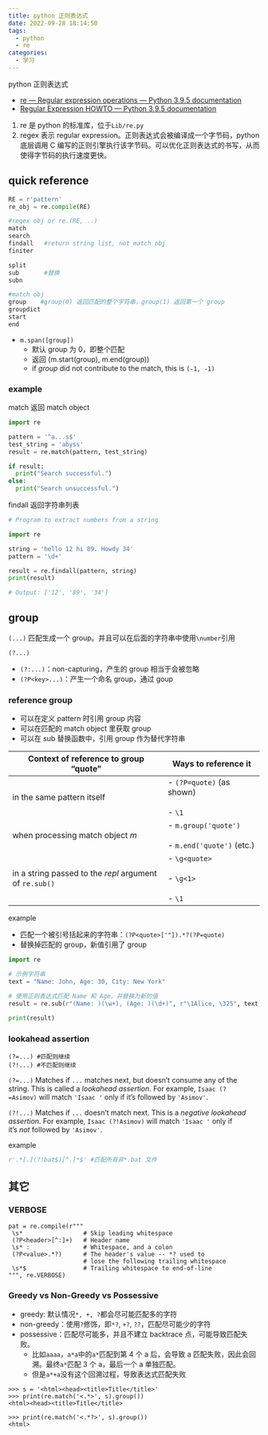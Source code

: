 ```yaml
---
title: python 正则表达式
date: 2022-09-28 18:14:50
tags:
  - python
  - re
categories:
  - 学习
---
```


python 正则表达式

<!-- more -->

- [re — Regular expression operations — Python 3.9.5 documentation](https://docs.python.org/3/library/re.html#regular-expression-objects)
- [Regular Expression HOWTO — Python 3.9.5 documentation](https://docs.python.org/3/howto/regex.html#regex-howto)

1. re 是 python 的标准库，位于`Lib/re.py`
2. regex 表示 regular expression。正则表达式会被编译成一个字节码，python 底层调用 C 编写的正则引擎执行该字节码。可以优化正则表达式的书写，从而使得字节码的执行速度更快。

## quick reference

```python
RE = r'pattern'
re_obj = re.compile(RE)

#regex obj or re.(RE, ..)
match
search
findall   #return string list, not match obj
finiter

split
sub       #替换
subn

#match obj
group    #group(0) 返回匹配的整个字符串，group(1) 返回第一个 group
groupdict
start
end
```

- `m.span([group])`
  - 默认 group 为 0，即整个匹配
  - 返回 (m.start(group), m.end(group))
  - if _group_ did not contribute to the match, this is `(-1, -1)`

### example

match 返回 match object

```python
import re

pattern = '^a...s$'
test_string = 'abyss'
result = re.match(pattern, test_string)

if result:
  print("Search successful.")
else:
  print("Search unsuccessful.") 
```

findall 返回字符串列表

```python
# Program to extract numbers from a string

import re

string = 'hello 12 hi 89. Howdy 34'
pattern = '\d+'

result = re.findall(pattern, string) 
print(result)

# Output: ['12', '89', '34']
```

## group

`(...)`
匹配生成一个 group。并且可以在后面的字符串中使用`\number`引用

`(?...)`

- `(?:...)`：non-capturing，产生的 group 相当于会被忽略
- `(?P<key>...)`：产生一个命名 group，通过 goup

### reference group

- 可以在定义 pattern 时引用 group 内容
- 可以在匹配的 match object 里获取 group
- 可以在 sub 替换函数中，引用 group 作为替代字符串

|Context of reference to group “quote”|Ways to reference it|
|---|---|
|in the same pattern itself|- `(?P=quote)` (as shown)<br>    <br>- `\1`|
|when processing match object _m_|- `m.group('quote')`<br>    <br>- `m.end('quote')` (etc.)|
|in a string passed to the _repl_ argument of `re.sub()`|- `\g<quote>`<br>    <br>- `\g<1>`<br>    <br>- `\1`|
example

- 匹配一个被引号括起来的字符串：`(?P<quote>['"]).*?(?P=quote)`
- 替换掉匹配的 group，新值引用了 group

```python
import re

# 示例字符串
text = "Name: John, Age: 30, City: New York"

# 使用正则表达式匹配 Name 和 Age，并替换为新的值
result = re.sub(r"(Name: )(\w+), (Age: )(\d+)", r"\1Alice, \325", text)

print(result)
```

### lookahead assertion

```
(?=...) #匹配则继续
(?!...) #不匹配则继续
```

`(?=...)`
Matches if `...` matches next, but doesn’t consume any of the string. This is called a _lookahead assertion_. For example, `Isaac (?=Asimov)` will match `'Isaac '` only if it’s followed by `'Asimov'`.

`(?!...)`
Matches if `...` doesn’t match next. This is a _negative lookahead assertion_. For example, `Isaac (?!Asimov)` will match `'Isaac '` only if it’s _not_ followed by `'Asimov'`.

example

```python
r'.*[.](?!bat$)[^.]*$' #匹配所有非*.bat 文件
```

## 其它

### VERBOSE

```
pat = re.compile(r"""
 \s*                 # Skip leading whitespace
 (?P<header>[^:]+)   # Header name
 \s* :               # Whitespace, and a colon
 (?P<value>.*?)      # The header's value -- *? used to
                     # lose the following trailing whitespace
 \s*$                # Trailing whitespace to end-of-line
""", re.VERBOSE)
```

### Greedy vs Non-Greedy vs Possessive

- greedy: 默认情况`*, +, ?`都会尽可能匹配多的字符
- non-greedy：使用`?`修饰，即`*?`, `+?`, `??`，匹配尽可能少的字符
- possessive：匹配尽可能多，并且不建立 backtrace 点，可能导致匹配失败。
  - 比如`aaaa`，`a*a`中的`a*`匹配到第 4 个 a 后，会导致 a 匹配失败，因此会回溯。最终`a*`匹配 3 个 a，最后一个 a 单独匹配。
  - 但是`a*+a`没有这个回溯过程，导致表达式匹配失败

```
>>> s = '<html><head><title>Title</title>'
>>> print(re.match('<.*>', s).group())
<html><head><title>Title</title>

>>> print(re.match('<.*?>', s).group())
<html>
```
